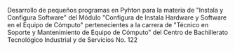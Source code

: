 Desarrollo de pequeños programas en Pyhton para la materia de "Instala y Configura Software" del Módulo "Configura de Instala Hardware y Software en el Equipo de Cómputo" pertenecientes a la carrera de "Técnico en Soporte y Mantenimiento de Equipo de Cómputo" del Centro de Bachillerato Tecnológico Industrial y de Servicios No. 122
